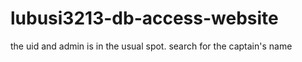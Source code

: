 # lubusi3213-db-access-website

the uid and admin is in the usual spot. search for the captain's name
